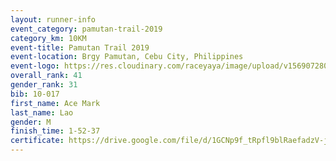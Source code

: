 ```yaml
---
layout: runner-info 
event_category: pamutan-trail-2019 
category_km: 10KM 
event-title: Pamutan Trail 2019 
event-location: Brgy Pamutan, Cebu City, Philippines 
event-logo: https://res.cloudinary.com/raceyaya/image/upload/v1569072806/logo/pamutan-trail_d8abrj.jpg 
overall_rank: 41
gender_rank: 31
bib: 10-017
first_name: Ace Mark
last_name: Lao
gender: M
finish_time: 1-52-37
certificate: https://drive.google.com/file/d/1GCNp9f_tRpfl9blRaefadzV-j8_YhnEm/view?usp=sharing
---
```

